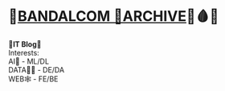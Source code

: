 # 🐾[BANDALCOM 🐾ARCHIVE](https://bandalcom.github.io)🐻🩸💀  
👻**IT Blog**👻  
Interests:  
AI🧠 - ML/DL  
DATA🕵️‍♂️ - DE/DA  
WEB🕸 - FE/BE  
